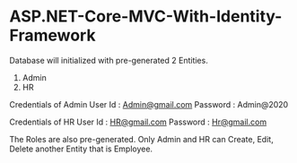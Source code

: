 # ASP.NET-Core-MVC-With-Identity-Framework

Database will initialized with pre-generated 2 Entities.
1. Admin 
2. HR

Credentials of Admin
User Id : Admin@gmail.com
Password : Admin@2020

Credentials of HR
User Id : HR@gmail.com
Password : Hr@gmail.com

The Roles are also pre-generated.
Only Admin and HR can Create, Edit, Delete another Entity that is Employee.
